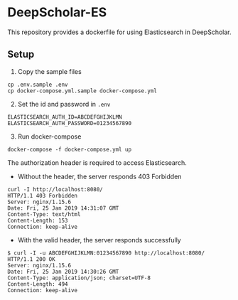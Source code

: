 # DeepScholar-ES
This repository provides a dockerfile for using Elasticsearch in DeepScholar.

## Setup
1. Copy the sample files
```
cp .env.sample .env
cp docker-compose.yml.sample docker-compose.yml
```

2. Set the id and password in `.env`
```
ELASTICSEARCH_AUTH_ID=ABCDEFGHIJKLMN
ELASTICSEARCH_AUTH_PASSWORD=01234567890
```

3. Run docker-compose
```
docker-compose -f docker-compose.yml up
```

The authorization header is required to access Elasticsearch.
* Without the header, the server responds 403 Forbidden
```
curl -I http://localhost:8080/
HTTP/1.1 403 Forbidden
Server: nginx/1.15.6
Date: Fri, 25 Jan 2019 14:31:07 GMT
Content-Type: text/html
Content-Length: 153
Connection: keep-alive
```

* With the valid header, the server responds successfully
```
$ curl -I -u ABCDEFGHIJKLMN:01234567890 http://localhost:8080/
HTTP/1.1 200 OK
Server: nginx/1.15.6
Date: Fri, 25 Jan 2019 14:30:26 GMT
Content-Type: application/json; charset=UTF-8
Content-Length: 494
Connection: keep-alive
```
